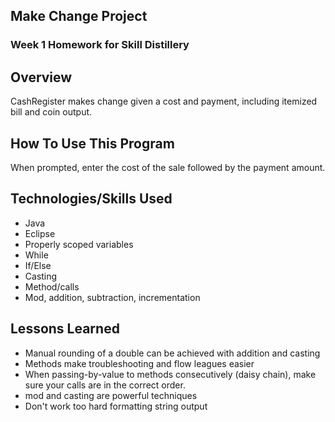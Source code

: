 ## Make Change Project

### Week 1 Homework for Skill Distillery

## Overview

CashRegister makes change given a cost and payment, including itemized bill
and coin output.

## How To Use This Program
When prompted, enter the cost of the sale followed by the payment amount.

## Technologies/Skills Used

* Java
* Eclipse
* Properly scoped variables
* While
* If/Else
* Casting
* Method/calls
* Mod, addition, subtraction, incrementation

## Lessons Learned

* Manual rounding of a double can be achieved with addition and casting
* Methods make troubleshooting and flow leagues easier
* When passing-by-value to methods consecutively (daisy chain), make sure your
calls are in the correct order.
* mod and casting are powerful techniques
* Don't work too hard formatting string output
